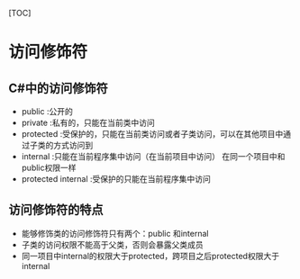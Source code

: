 [TOC]
# 访问修饰符
## C#中的访问修饰符
* public :公开的
* private :私有的，只能在当前类中访问
* protected :受保护的，只能在当前类访问或者子类访问，可以在其他项目中通过子类的方式访问到
* internal :只能在当前程序集中访问（在当前项目中访问） 在同一个项目中和public权限一样 
* protected internal :受保护的只能在当前程序集中访问


## 访问修饰符的特点
* 能够修饰类的访问修饰符只有两个：public 和internal
* 子类的访问权限不能高于父类，否则会暴露父类成员
* 同一项目中internal的权限大于protected，跨项目之后protected权限大于internal
